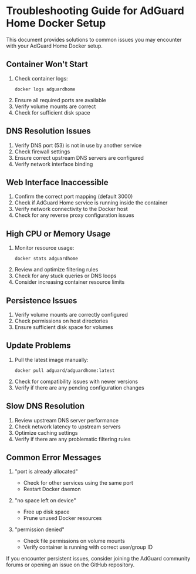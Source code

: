 # Troubleshooting Guide for AdGuard Home Docker Setup

This document provides solutions to common issues you may encounter with your AdGuard Home Docker setup.

## Container Won't Start

1. Check container logs:
   ```
   docker logs adguardhome
   ```
2. Ensure all required ports are available
3. Verify volume mounts are correct
4. Check for sufficient disk space

## DNS Resolution Issues

1. Verify DNS port (53) is not in use by another service
2. Check firewall settings
3. Ensure correct upstream DNS servers are configured
4. Verify network interface binding

## Web Interface Inaccessible

1. Confirm the correct port mapping (default 3000)
2. Check if AdGuard Home service is running inside the container
3. Verify network connectivity to the Docker host
4. Check for any reverse proxy configuration issues

## High CPU or Memory Usage

1. Monitor resource usage:
   ```
   docker stats adguardhome
   ```
2. Review and optimize filtering rules
3. Check for any stuck queries or DNS loops
4. Consider increasing container resource limits

## Persistence Issues

1. Verify volume mounts are correctly configured
2. Check permissions on host directories
3. Ensure sufficient disk space for volumes

## Update Problems

1. Pull the latest image manually:
   ```
   docker pull adguard/adguardhome:latest
   ```
2. Check for compatibility issues with newer versions
3. Verify if there are any pending configuration changes

## Slow DNS Resolution

1. Review upstream DNS server performance
2. Check network latency to upstream servers
3. Optimize caching settings
4. Verify if there are any problematic filtering rules

## Common Error Messages

1. "port is already allocated"

   - Check for other services using the same port
   - Restart Docker daemon

2. "no space left on device"

   - Free up disk space
   - Prune unused Docker resources

3. "permission denied"
   - Check file permissions on volume mounts
   - Verify container is running with correct user/group ID

If you encounter persistent issues, consider joining the AdGuard community forums or opening an issue on the GitHub repository.
